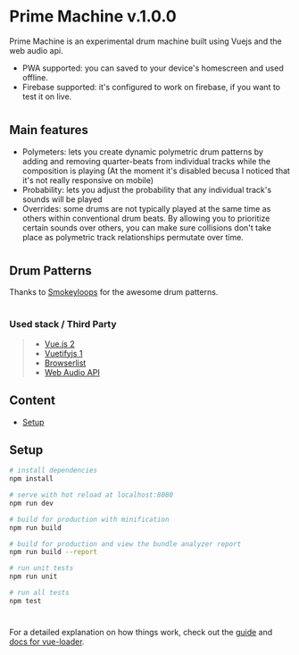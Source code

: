 # Prime Machine v.1.0.0
Prime Machine is an experimental drum machine built using Vuejs and the web audio api.
* PWA supported: you can saved to your device's homescreen and used offline.
* Firebase supported: it's configured to work on firebase, if you want to test it on live.

#
## Main features
* Polymeters: lets you create dynamic polymetric drum patterns by adding and removing quarter-beats from individual tracks while the composition is playing (At the moment it's disabled becusa I noticed that it's not really responsive on mobile)
* Probability: lets you adjust the probability that any individual track's sounds will be played 
* Overrides: some drums are not typically played at the same time as others within conventional drum beats. By allowing you to prioritize certain sounds over others, you can make sure collisions don't take place as polymetric track relationships permutate over time.
# 
## Drum Patterns 
Thanks to [Smokeyloops](https://www.smokeyloops.com) for the awesome drum patterns.
#
### Used stack / Third Party

> - [Vue.js 2](https://vuejs.org/)
> - [Vuetifyjs 1](https://vuetifyjs.com/)
> - [Browserlist](https://github.com/browserslist/browserslist)
> - [Web Audio API](https://developer.mozilla.org/en-US/docs/Web/API/Web_Audio_API)

## Content
* [Setup](#setup)

## Setup

``` bash
# install dependencies
npm install

# serve with hot reload at localhost:8080
npm run dev

# build for production with minification
npm run build

# build for production and view the bundle analyzer report
npm run build --report

# run unit tests
npm run unit

# run all tests
npm test
```
#
For a detailed explanation on how things work, check out the [guide](http://vuejs-templates.github.io/webpack/) and [docs for vue-loader](http://vuejs.github.io/vue-loader).
